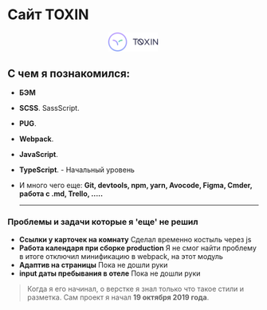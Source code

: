 # Сайт TOXIN

<p align="center"><a href="https://demonovhost.github.io/Toxin/" target="_blank" rel="noopener noreferrer"><img width="100" src="logo.svg" alt="Логотип"></a></p>


## С чем я познакомился:


- **БЭМ**

- **SCSS**. SassScript.  

- **PUG**. 

- **Webpack**. 

- **JavaScript**. 

- **TypeScript**.  - Начальный уровень

- И много чего еще: **Git, devtools, npm, yarn,  Avocode, Figma, Cmder, работа с .md, Trello, .....**


  
  
  
  ------
  
  

### Проблемы и задачи которые я 'еще' не решил

- **Ссылки у карточек на комнату**
  Сделал временно костыль через js
- **Работа календаря при сборке production**
Я не смог найти проблему  в итоге отключил минификацию в webpack, на этот модуль 
- **Адаптив на страницы**
Пока не дошли руки
- **input даты пребывания в отеле**
Пока не дошли руки



> Когда я его начинал, о верстке я знал только что такое стили и разметка.
> Сам проект я начал **19 октября 2019 года**.  
